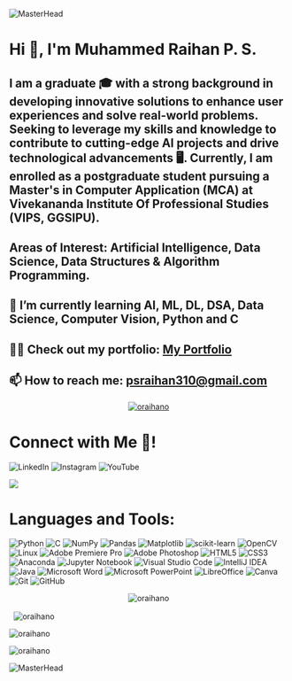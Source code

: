 <!-- MasterHead -->
![MasterHead](https://64.media.tumblr.com/13d2c753eed929097cc13bbb1d3e482c/67441800327766fc-96/s1920x1080/fe67f6e7feaaf682aa84cd0280cbb4eed24e9dea.gif)

<h1> Hi 👋, I'm Muhammed Raihan P. S.</h1>
<h2> I am a graduate 🎓 with a strong background in developing innovative solutions to enhance user experiences and solve real-world problems. Seeking to leverage my skills and knowledge to contribute to cutting-edge AI projects and drive technological advancements 🖥️. Currently, I am enrolled as a postgraduate student pursuing a Master's in Computer Application (MCA) at Vivekananda Institute Of Professional Studies (VIPS, GGSIPU).</h2>

## Areas of Interest: Artificial Intelligence, Data Science, Data Structures & Algorithm Programming.

## 🌱 I’m currently learning **AI, ML, DL, DSA, Data Science, Computer Vision, Python and C**
## 👨‍💻 Check out my portfolio: [My Portfolio](https://oraihano.github.io/-/)
## 📫 How to reach me: **psraihan310@gmail.com**

<p align="center">
  <a href="https://github.com/ryo-ma/github-profile-trophy">
    <img src="https://github-profile-trophy.vercel.app/?username=oraihano&theme=radical" alt="oraihano" />
  </a>
</p>

# Connect with Me 👋!
![LinkedIn](https://img.shields.io/badge/linkedin-%230077B5.svg?style=for-the-badge&logo=linkedin&logoColor=white)
![Instagram](https://img.shields.io/badge/Instagram-%23E4405F.svg?style=for-the-badge&logo=Instagram&logoColor=white)
![YouTube](https://img.shields.io/badge/YouTube-%23FF0000.svg?style=for-the-badge&logo=YouTube&logoColor=white)

![](https://komarev.com/ghpvc/?username=oRAIHANo&color=blueviolet&style=for-the-badge)

# Languages and Tools:
![Python](https://img.shields.io/badge/python-3670A0?style=for-the-badge&logo=python&logoColor=ffdd54)
![C](https://img.shields.io/badge/c-%2300599C.svg?style=for-the-badge&logo=c&logoColor=white)
![NumPy](https://img.shields.io/badge/numpy-%23013243.svg?style=for-the-badge&logo=numpy&logoColor=white)
![Pandas](https://img.shields.io/badge/pandas-%23150458.svg?style=for-the-badge&logo=pandas&logoColor=white)
![Matplotlib](https://img.shields.io/badge/Matplotlib-%23ffffff.svg?style=for-the-badge&logo=Matplotlib&logoColor=black)
![scikit-learn](https://img.shields.io/badge/scikit--learn-%23F7931E.svg?style=for-the-badge&logo=scikit-learn&logoColor=white)
![OpenCV](https://img.shields.io/badge/opencv-%23white.svg?style=for-the-badge&logo=opencv&logoColor=white)
![Linux](https://img.shields.io/badge/Linux-FCC624?style=for-the-badge&logo=linux&logoColor=black)
![Adobe Premiere Pro](https://img.shields.io/badge/Adobe%20Premiere%20Pro-9999FF.svg?style=for-the-badge&logo=Adobe%20Premiere%20Pro&logoColor=white)
![Adobe Photoshop](https://img.shields.io/badge/adobe%20photoshop-%2331A8FF.svg?style=for-the-badge&logo=adobe%20photoshop&logoColor=white)
![HTML5](https://img.shields.io/badge/html5-%23E34F26.svg?style=for-the-badge&logo=html5&logoColor=white)
![CSS3](https://img.shields.io/badge/css3-%231572B6.svg?style=for-the-badge&logo=css3&logoColor=white)
![Anaconda](https://img.shields.io/badge/Anaconda-%2344A833.svg?style=for-the-badge&logo=anaconda&logoColor=white)
![Jupyter Notebook](https://img.shields.io/badge/jupyter-%23FA0F00.svg?style=for-the-badge&logo=jupyter&logoColor=white)
![Visual Studio Code](https://img.shields.io/badge/Visual%20Studio%20Code-0078d7.svg?style=for-the-badge&logo=visual-studio-code&logoColor=white)
![IntelliJ IDEA](https://img.shields.io/badge/IntelliJIDEA-000000.svg?style=for-the-badge&logo=intellij-idea&logoColor=white)
![Java](https://img.shields.io/badge/java-%23ED8B00.svg?style=for-the-badge&logo=openjdk&logoColor=white)
![Microsoft Word](https://img.shields.io/badge/Microsoft_Word-2B579A?style=for-the-badge&logo=microsoft-word&logoColor=white)
![Microsoft PowerPoint](https://img.shields.io/badge/Microsoft_PowerPoint-B7472A?style=for-the-badge&logo=microsoft-powerpoint&logoColor=white)
![LibreOffice](https://img.shields.io/badge/LibreOffice-%2318A303?style=for-the-badge&logo=LibreOffice&logoColor=white)
![Canva](https://img.shields.io/badge/Canva-%2300C4CC.svg?style=for-the-badge&logo=Canva&logoColor=white)
![Git](https://img.shields.io/badge/git-%23F05033.svg?style=for-the-badge&logo=git&logoColor=white)
![GitHub](https://img.shields.io/badge/github-%23121011.svg?style=for-the-badge&logo=github&logoColor=white)

<p align="center">
  <img align="center" src="https://github-readme-stats.vercel.app/api/top-langs?username=oRAIHANo&show_icons=true&locale=en&layout=compact&theme=radical&card_width=1000" alt="oraihano" />
</p>

<p>&nbsp;
  <img align="center" src="https://github-readme-stats.vercel.app/api?username=oRAIHANo&show_icons=true&locale=en&theme=radical&card_width=1000" alt="oraihano" />
</p>

<p>
  <img align="center" src="https://github-readme-streak-stats.herokuapp.com/?user=oRAIHANo&theme=radical&card_width=1000" alt="oraihano" />
</p>

<p>
  <img align="center" src="https://github-readme-activity-graph.vercel.app/graph?username=oRAIHANo&bg_color=000000&color=417e86&line=ff0000&point=948484&area=true&hide_border=true&card_width=500" alt="oraihano" />
</p>

![MasterHead](https://camo.githubusercontent.com/23ae67ff914c9cb152c266e60ed6157fa969bda4ad5608f4edd2d739f7e683fa/68747470733a2f2f692e70696e696d672e636f6d2f6f726967696e616c732f63362f33332f63322f63363333633230656465383266306530636564376435373064626533613166332e676966)
